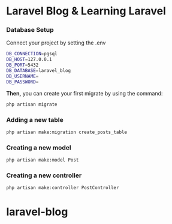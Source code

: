 # Laravel Blog & Learning Laravel

### Database Setup

Connect your project by setting the .env
```bash
DB_CONNECTION=pgsql
DB_HOST=127.0.0.1
DB_PORT=5432
DB_DATABASE=laravel_blog
DB_USERNAME=
DB_PASSWORD=
```

**Then,** you can create your first migrate by using the command:

```bash 
php artisan migrate
```

### Adding a new table
```bash
php artisan make:migration create_posts_table
```

### Creating a new model
```bash
php artisan make:model Post
```

### Creating a new controller
```bash
php artisan make:controller PostController
```

# laravel-blog
